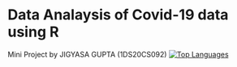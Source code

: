 # Data Analaysis of Covid-19 data using R
Mini Project by
JIGYASA GUPTA
(1DS20CS092)
[![Top Languages](https://github-readme-stats.vercel.app/api/top-langs/?username=Jigyasa-G&layout=compact&theme=vision-friendly-dark)](https://github.com/Jigyasa-G)
